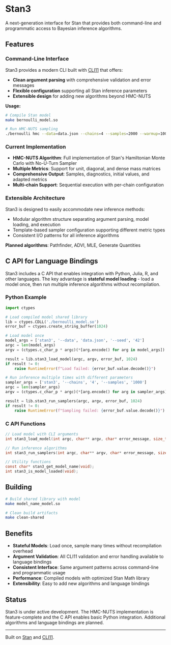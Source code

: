 # Stan3

A next-generation interface for Stan that provides both command-line and programmatic access to Bayesian inference algorithms.

## Features

### Command-Line Interface

Stan3 provides a modern CLI built with [CLI11](https://github.com/CLIUtils/CLI11) that offers:

- **Clean argument parsing** with comprehensive validation and error messages
- **Flexible configuration** supporting all Stan inference parameters
- **Extensible design** for adding new algorithms beyond HMC-NUTS

**Usage:**
```bash
# Compile Stan model
make bernoulli_model.so

# Run HMC-NUTS sampling
./bernoulli hmc --data=data.json --chains=4 --samples=2000 --warmup=1000
```

### Current Implementation

- **HMC-NUTS Algorithm**: Full implementation of Stan's Hamiltonian Monte Carlo with No-U-Turn Sampler
- **Multiple Metrics**: Support for unit, diagonal, and dense mass matrices
- **Comprehensive Output**: Samples, diagnostics, initial values, and adapted metrics
- **Multi-chain Support**: Sequential execution with per-chain configuration

### Extensible Architecture

Stan3 is designed to easily accommodate new inference methods:

- Modular algorithm structure separating argument parsing, model loading, and execution
- Template-based sampler configuration supporting different metric types
- Consistent I/O patterns for all inference algorithms

**Planned algorithms**: Pathfinder, ADVI, MLE, Generate Quantities

## C API for Language Bindings

Stan3 includes a C API that enables integration with Python, Julia, R, and other languages. The key advantage is **stateful model loading** - load a model once, then run multiple inference algorithms without recompilation.

### Python Example

```python
import ctypes

# Load compiled model shared library
lib = ctypes.CDLL('./bernoulli_model.so')
error_buf = ctypes.create_string_buffer(1024)

# Load model once
model_args = ['stan3', '--data', 'data.json', '--seed', '42']
argc = len(model_args)
argv = (ctypes.c_char_p * argc)(*[arg.encode() for arg in model_args])

result = lib.stan3_load_model(argc, argv, error_buf, 1024)
if result != 0:
    raise RuntimeError(f"Load failed: {error_buf.value.decode()}")

# Run inference multiple times with different parameters
sampler_args = ['stan3', '--chains', '4', '--samples', '1000']
argc = len(sampler_args)
argv = (ctypes.c_char_p * argc)(*[arg.encode() for arg in sampler_args])

result = lib.stan3_run_samplers(argc, argv, error_buf, 1024)
if result != 0:
    raise RuntimeError(f"Sampling failed: {error_buf.value.decode()}")
```

### C API Functions

```c
// Load model with CLI arguments
int stan3_load_model(int argc, char** argv, char* error_message, size_t error_size);

// Run inference algorithms
int stan3_run_samplers(int argc, char** argv, char* error_message, size_t error_size);

// Utility functions
const char* stan3_get_model_name(void);
int stan3_is_model_loaded(void);
```

## Building

```bash
# Build shared library with model
make model_name_model.so

# Clean build artifacts
make clean-shared
```

## Benefits

- **Stateful Models**: Load once, sample many times without recompilation overhead
- **Argument Validation**: All CLI11 validation and error handling available to language bindings
- **Consistent Interface**: Same argument patterns across command-line and programmatic usage
- **Performance**: Compiled models with optimized Stan Math library
- **Extensibility**: Easy to add new algorithms and language bindings

## Status

Stan3 is under active development. The HMC-NUTS implementation is feature-complete and the C API enables basic Python integration. Additional algorithms and language bindings are planned.

---

Built on [Stan](https://mc-stan.org/) and [CLI11](https://github.com/CLIUtils/CLI11).
